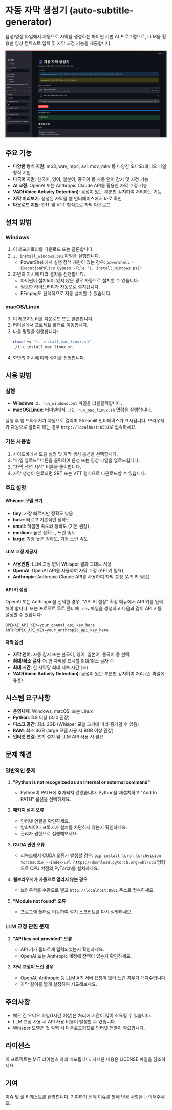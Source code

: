 # 자동 자막 생성기 (auto-subtitle-generator)
음성/영상 파일에서 자동으로 자막을 생성하는 파이썬 기반 AI 프로그램으로, LLM을 활용한 영상 컨텍스트 입력 및 자막 교정 기능을 제공합니다.

![자동 자막 생성기 스크린샷](./screenshot.png)

## 주요 기능

- **다양한 형식 지원**: mp3, wav, mp4, avi, mov, mkv 등 다양한 오디오/비디오 파일 형식 지원
- **다국어 지원**: 한국어, 영어, 일본어, 중국어 등 자동 언어 감지 및 지정 기능
- **AI 교정**: OpenAI 또는 Anthropic Claude API를 활용한 자막 교정 기능
- **VAD(Voice Activity Detection)**: 음성이 있는 부분만 감지하여 처리하는 기능
- **자막 미리보기**: 생성된 자막을 웹 인터페이스에서 바로 확인
- **다운로드 지원**: SRT 및 VTT 형식으로 자막 다운로드

## 설치 방법

### Windows

1. 이 레포지토리를 다운로드 또는 클론합니다.
2. `1. install_windows.ps1` 파일을 실행합니다.
   - PowerShell에서 실행 정책 제한이 있는 경우: `powershell -ExecutionPolicy Bypass -File "1. install_windows.ps1"`
3. 화면의 지시에 따라 설치를 진행합니다.
   - 파이썬이 설치되어 있지 않은 경우 자동으로 설치할 수 있습니다.
   - 필요한 라이브러리가 자동으로 설치됩니다.
   - FFmpeg도 선택적으로 자동 설치할 수 있습니다.

### macOS/Linux

1. 이 레포지토리를 다운로드 또는 클론합니다.
2. 터미널에서 프로젝트 폴더로 이동합니다.
3. 다음 명령을 실행합니다:
   ```bash
   chmod +x "1. install_mac_linux.sh"
   ./1.\ install_mac_linux.sh
   ```
4. 화면의 지시에 따라 설치를 진행합니다.

## 사용 방법

### 실행

- **Windows**: `2. run_windows.bat` 파일을 더블클릭합니다.
- **macOS/Linux**: 터미널에서 `./2. run_mac_linux.sh` 명령을 실행합니다.

실행 후 웹 브라우저가 자동으로 열리며 Streamlit 인터페이스가 표시됩니다. 브라우저가 자동으로 열리지 않는 경우 `http://localhost:8501`로 접속하세요.

### 기본 사용법

1. 사이드바에서 모델 설정 및 자막 생성 옵션을 선택합니다.
2. "파일 업로드" 버튼을 클릭하여 음성 또는 영상 파일을 업로드합니다.
3. "자막 생성 시작" 버튼을 클릭합니다.
4. 자막 생성이 완료되면 SRT 또는 VTT 형식으로 다운로드할 수 있습니다.

### 주요 설정

#### Whisper 모델 크기
- **tiny**: 가장 빠르지만 정확도 낮음
- **base**: 빠르고 기본적인 정확도
- **small**: 적절한 속도와 정확도 (기본 권장)
- **medium**: 높은 정확도, 느린 속도
- **large**: 가장 높은 정확도, 가장 느린 속도

#### LLM 교정 제공자
- **사용안함**: LLM 교정 없이 Whisper 결과 그대로 사용
- **OpenAI**: OpenAI API를 사용하여 자막 교정 (API 키 필요)
- **Anthropic**: Anthropic Claude API를 사용하여 자막 교정 (API 키 필요)

#### API 키 설정
OpenAI 또는 Anthropic을 선택한 경우, "API 키 설정" 확장 메뉴에서 API 키를 입력해야 합니다. 또는 프로젝트 루트 폴더에 `.env` 파일을 생성하고 다음과 같이 API 키를 설정할 수 있습니다:

```
OPENAI_API_KEY=your_openai_api_key_here
ANTHROPIC_API_KEY=your_anthropic_api_key_here
```

#### 자막 옵션
- **자막 언어**: 자동 감지 또는 한국어, 영어, 일본어, 중국어 중 선택
- **최대/최소 글자 수**: 한 자막당 표시할 최대/최소 글자 수
- **최대 시간**: 한 자막당 최대 지속 시간 (초)
- **VAD(Voice Activity Detection)**: 음성이 있는 부분만 감지하여 처리 (긴 파일에 유용)

## 시스템 요구사항

- **운영체제**: Windows, macOS, 또는 Linux
- **Python**: 3.8 이상 (3.10 권장)
- **디스크 공간**: 최소 2GB (Whisper 모델 크기에 따라 증가할 수 있음)
- **RAM**: 최소 4GB (large 모델 사용 시 8GB 이상 권장)
- **인터넷 연결**: 초기 설치 및 LLM API 사용 시 필요

## 문제 해결

### 일반적인 문제

1. **"Python is not recognized as an internal or external command"**
   - Python이 PATH에 추가되지 않았습니다. Python을 재설치하고 "Add to PATH" 옵션을 선택하세요.

2. **패키지 설치 오류**
   - 인터넷 연결을 확인하세요.
   - 방화벽이나 프록시가 설치를 차단하지 않는지 확인하세요.
   - 관리자 권한으로 실행해보세요.

3. **CUDA 관련 오류**
   - 리눅스에서 CUDA 오류가 발생할 경우: `pip install torch torchvision torchaudio --index-url https://download.pytorch.org/whl/cpu` 명령으로 CPU 버전의 PyTorch를 설치하세요.

4. **웹브라우저가 자동으로 열리지 않는 경우**
   - 브라우저를 수동으로 열고 `http://localhost:8501` 주소로 접속하세요.

5. **"Module not found" 오류**
   - 프로그램 폴더로 이동하여 설치 스크립트를 다시 실행하세요.

### LLM 교정 관련 문제

1. **"API key not provided" 오류**
   - API 키가 올바르게 입력되었는지 확인하세요.
   - OpenAI 또는 Anthropic 계정에 잔액이 있는지 확인하세요.

2. **자막 교정이 느린 경우**
   - OpenAI, Anthropic 등 LLM API 서버 요청이 많아 느린 경우가 대다수입니다.
   - 자막 길이를 짧게 설정하여 시도해보세요.

## 주의사항

- 매우 긴 오디오 파일(1시간 이상)은 처리에 시간이 많이 소요될 수 있습니다.
- LLM 교정 사용 시 API 사용 비용이 발생할 수 있습니다.
- Whisper 모델은 첫 실행 시 다운로드되므로 인터넷 연결이 필요합니다.

## 라이센스

이 프로젝트는 MIT 라이센스 하에 배포됩니다. 자세한 내용은 LICENSE 파일을 참조하세요.

## 기여

이슈 및 풀 리퀘스트를 환영합니다. 기여하기 전에 이슈를 통해 변경 사항을 논의해주세요.
